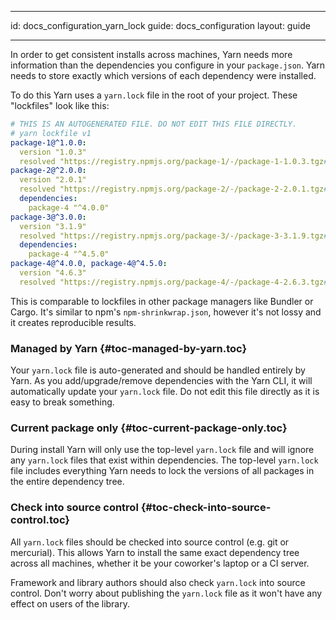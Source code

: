 * * *

id: docs_configuration_yarn_lock guide: docs_configuration layout: guide

* * *

In order to get consistent installs across machines, Yarn needs more information than the dependencies you configure in your `package.json`. Yarn needs to store exactly which versions of each dependency were installed.

To do this Yarn uses a `yarn.lock` file in the root of your project. These "lockfiles" look like this:

```yaml
# THIS IS AN AUTOGENERATED FILE. DO NOT EDIT THIS FILE DIRECTLY.
# yarn lockfile v1
package-1@^1.0.0:
  version "1.0.3"
  resolved "https://registry.npmjs.org/package-1/-/package-1-1.0.3.tgz#a1b2c3d4e5f6g7h8i9j0k1l2m3n4o5p6q7r8s9t0"
package-2@^2.0.0:
  version "2.0.1"
  resolved "https://registry.npmjs.org/package-2/-/package-2-2.0.1.tgz#a1b2c3d4e5f6g7h8i9j0k1l2m3n4o5p6q7r8s9t0"
  dependencies:
    package-4 "^4.0.0"
package-3@^3.0.0:
  version "3.1.9"
  resolved "https://registry.npmjs.org/package-3/-/package-3-3.1.9.tgz#a1b2c3d4e5f6g7h8i9j0k1l2m3n4o5p6q7r8s9t0"
  dependencies:
    package-4 "^4.5.0"
package-4@^4.0.0, package-4@^4.5.0:
  version "4.6.3"
  resolved "https://registry.npmjs.org/package-4/-/package-4-2.6.3.tgz#a1b2c3d4e5f6g7h8i9j0k1l2m3n4o5p6q7r8s9t0"
```

This is comparable to lockfiles in other package managers like Bundler or Cargo. It's similar to npm's `npm-shrinkwrap.json`, however it's not lossy and it creates reproducible results.

### Managed by Yarn [](#toc-managed-by-yarn){#toc-managed-by-yarn.toc}

Your `yarn.lock` file is auto-generated and should be handled entirely by Yarn. As you add/upgrade/remove dependencies with the Yarn CLI, it will automatically update your `yarn.lock` file. Do not edit this file directly as it is easy to break something.

### Current package only [](#toc-current-package-only){#toc-current-package-only.toc}

During install Yarn will only use the top-level `yarn.lock` file and will ignore any `yarn.lock` files that exist within dependencies. The top-level `yarn.lock` file includes everything Yarn needs to lock the versions of all packages in the entire dependency tree.

### Check into source control [](#toc-check-into-source-control){#toc-check-into-source-control.toc}

All `yarn.lock` files should be checked into source control (e.g. git or mercurial). This allows Yarn to install the same exact dependency tree across all machines, whether it be your coworker's laptop or a CI server.

Framework and library authors should also check `yarn.lock` into source control. Don't worry about publishing the `yarn.lock` file as it won't have any effect on users of the library.